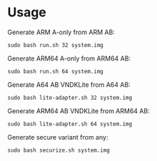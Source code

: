 # Usage

Generate ARM A-only from ARM AB:

    sudo bash run.sh 32 system.img

Generate ARM64 A-only from ARM64 AB:

    sudo bash run.sh 64 system.img

Generate A64 AB VNDKLite from A64 AB:

    sudo bash lite-adapter.sh 32 system.img

Generate ARM64 AB VNDKLite from ARM64 AB:

    sudo bash lite-adapter.sh 64 system.img

Generate secure variant from any:

    sudo bash securize.sh system.img
